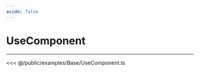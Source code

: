 ```yaml
---
aside: false
---
```


# UseComponent
---
<Demo src="/examples/Base/UseComponent.ts" :code="false" :height="700"></Demo>

<<< @/public/examples/Base/UseComponent.ts
